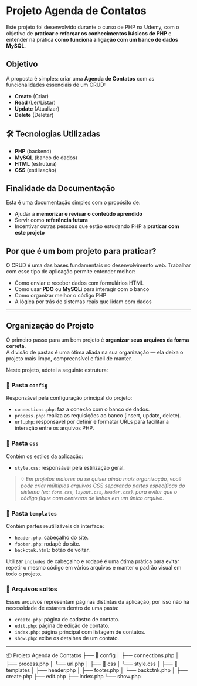 #  Projeto Agenda de Contatos

Este projeto foi desenvolvido durante o curso de PHP na Udemy, com o objetivo de **praticar e reforçar os conhecimentos básicos de PHP** e entender na prática **como funciona a ligação com um banco de dados MySQL**.

##  Objetivo

A proposta é simples: criar uma **Agenda de Contatos** com as funcionalidades essenciais de um CRUD:

- **Create** (Criar)
- **Read** (Ler/Listar)
- **Update** (Atualizar)
- **Delete** (Deletar)

## 🛠 Tecnologias Utilizadas

- **PHP** (backend)
- **MySQL** (banco de dados)
- **HTML** (estrutura)
- **CSS** (estilização)

##  Finalidade da Documentação

Esta é uma documentação simples com o propósito de:

- Ajudar a **memorizar e revisar o conteúdo aprendido**
- Servir como **referência futura**
- Incentivar outras pessoas que estão estudando PHP a **praticar com este projeto**

##  Por que é um bom projeto para praticar?

O CRUD é uma das bases fundamentais no desenvolvimento web. Trabalhar com esse tipo de aplicação permite entender melhor:

- Como enviar e receber dados com formulários HTML
- Como usar **PDO** ou **MySQLi** para interagir com o banco
- Como organizar melhor o código PHP
- A lógica por trás de sistemas reais que lidam com dados

---

##  Organização do Projeto

O primeiro passo para um bom projeto é **organizar seus arquivos da forma correta**.  
A divisão de pastas é uma ótima aliada na sua organização — ela deixa o projeto mais limpo, compreensível e fácil de manter.

Neste projeto, adotei a seguinte estrutura:

### 📁 Pasta `config`

Responsável pela configuração principal do projeto:

- `connections.php`: faz a conexão com o banco de dados.
- `process.php`: realiza as requisições ao banco (insert, update, delete).
- `url.php`: responsável por definir e formatar URLs para facilitar a interação entre os arquivos PHP.

### 🎨 Pasta `css`

Contém os estilos da aplicação:

- `style.css`: responsável pela estilização geral.

> 💡 *Em projetos maiores ou se quiser ainda mais organização, você pode criar múltiplos arquivos CSS separando partes específicas do sistema (ex: `form.css`, `layout.css`, `header.css`), para evitar que o código fique com centenas de linhas em um único arquivo.*

### 🧩 Pasta `templates`

Contém partes reutilizáveis da interface:

- `header.php`: cabeçalho do site.
- `footer.php`: rodapé do site.
- `backctnk.html`: botão de voltar.

Utilizar `includes` de cabeçalho e rodapé é uma ótima prática para evitar repetir o mesmo código em vários arquivos e manter o padrão visual em todo o projeto.

### 📄 Arquivos soltos

Esses arquivos representam páginas distintas da aplicação, por isso não há necessidade de estarem dentro de uma pasta:

- `create.php`: página de cadastro de contato.
- `edit.php`: página de edição de contato.
- `index.php`: página principal com listagem de contatos.
- `show.php`: exibe os detalhes de um contato.

---

📦 Projeto Agenda de Contatos
├── 📁 config
│   ├── connections.php
│   ├── process.php
│   └── url.php
│
├── 📁 css
│   └── style.css
│
├── 📁 templates
│   ├── header.php
│   ├── footer.php
│   └── backctnk.php
│
├── create.php
├── edit.php
├── index.php
└── show.php
